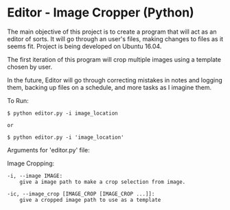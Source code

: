 # Editor - Image Cropper (Python)

The main objective of this project is to create a program that will act as an editor of sorts. It will go through an user's files, making changes to files as it seems fit. Project is being developed on Ubuntu 16.04.

The first iteration of this program will crop multiple images using a template chosen by user.

In the future, Editor will go through correcting mistakes in notes and logging them, backing up files on a schedule, and more tasks as I imagine them.


To Run:

	$ python editor.py -i image_location

	or

	$ python editor.py -i 'image_location'


Arguments for 'editor.py' file:

Image Cropping:
	
	-i, --image IMAGE: 
		give a image path to make a crop selection from image.

	-ic, --image_crop [IMAGE_CROP [IMAGE_CROP ...]]: 
		give a cropped image path to use as a template
